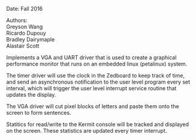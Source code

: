 Date: Fall 2016

Authors:  
Greyson Wang  
Ricardo Dupouy  
Bradley Dairymaple  
Alastair Scott

Implements a VGA and UART driver that is used to create a graphical performance monitor that runs on an embedded linux (petalinux) system.

The timer driver will use the clock in the Zedboard to keep track of time, and send an asynchronous notification to the user level program every set interval, which will trigger the user level interrupt service routine that updates the display.

The VGA driver will cut pixel blocks of letters and paste them onto the screen to form sentences.

Statitics for read/write to the Kermit console will be tracked and displayed on the screen.  These statistics are updated every timer interrupt.
